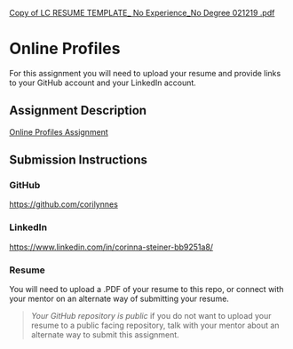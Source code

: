 [Copy of LC RESUME TEMPLATE_ No Experience_No Degree 021219 .pdf](https://github.com/corilynnes/liftoff-assignments/files/6127055/Copy.of.LC.RESUME.TEMPLATE_.No.Experience_No.Degree.021219.pdf)
# Online Profiles
For this assignment you will need to upload your resume and provide links to your GitHub account and your LinkedIn account.

## Assignment Description
[Online Profiles Assignment](https://education.launchcode.org/liftoff/modules/assignments/online-profiles)

## Submission Instructions
 
### GitHub
https://github.com/corilynnes
 
### LinkedIn
https://www.linkedin.com/in/corinna-steiner-bb9251a8/

### Resume
You will need to upload a .PDF of your resume to this repo, or connect with your mentor on an alternate way of submitting your resume.

> *Your GitHub repository is public* if you do not want to upload your resume to a public facing repository, talk with your mentor about an alternate way to submit this assignment.
